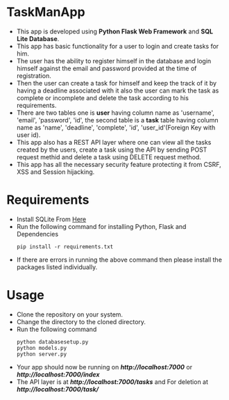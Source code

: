 # TaskManApp
* This app is developed using **Python Flask Web Framework** and **SQL Lite Database**.
* This app has basic functionality for a user to login and create tasks for him.
* The user has the ability to register himself in the database and login himself against the email and password provided 
at the time of registration.
* Then the user can create a task for himself and keep the track of it by having a deadline associated with it also the user
can mark the task as complete or incomplete and delete the task according to his requirements.
* There are two tables one is **user** having column name as 'username', 'email', 'password', 'id', the second table is a 
**task** table having column name as 'name', 'deadline', 'complete', 'id', 'user_id'(Foreign Key with user id).
* This app also has a REST API layer where one can view all the tasks created by the users, create a task using the API 
by sending POST request methid and delete a task using DELETE request method.
* This app has all the necessary security feature protecting it from CSRF, XSS and Session hijacking.

# Requirements
* Install SQLite From [Here](https://www.tutorialspoint.com/sqlite/sqlite_installation.htm)
* Run the following command for installing Python, Flask and Dependencies
    ```
    pip install -r requirements.txt
    ```
* If there are errors in running the above command then please install the packages listed individually.

# Usage
* Clone the repository on your system.
* Change the directory to the cloned directory.
* Run the following command
    ```
    python databasesetup.py
    python models.py
    python server.py
    ```
* Your app should now be running on ***http://localhost:7000*** or ***http://localhost:7000/index***
* The API layer is at ***http://localhost:7000/tasks*** and For deletion at ***http://localhost:7000/task/<task id>***
